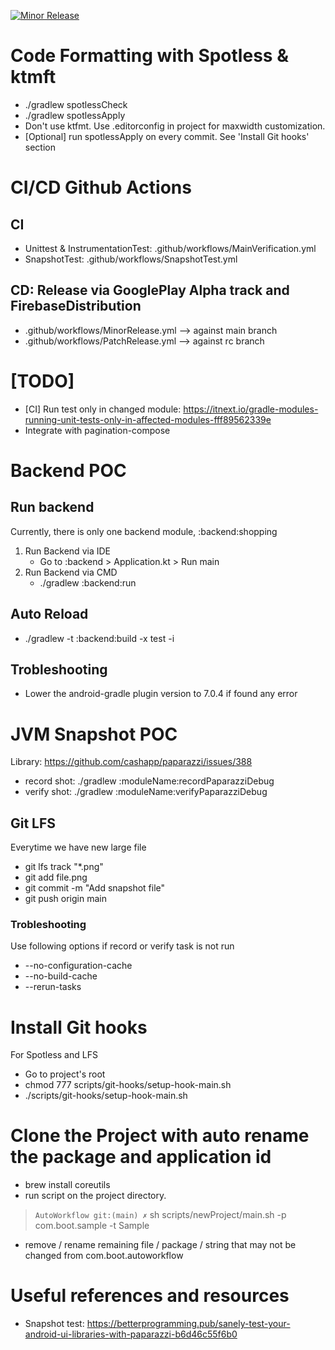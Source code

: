[![Minor Release](https://github.com/wasinpp/AutoWorkflow/actions/workflows/MinorRelease.yml/badge.svg?branch=main)](https://github.com/wasinpp/AutoWorkflow/actions/workflows/MinorRelease.yml)

# Code Formatting with Spotless & ktmft
- ./gradlew spotlessCheck
- ./gradlew spotlessApply
- Don't use ktfmt. Use .editorconfig in project for maxwidth customization.
- [Optional] run spotlessApply on every commit. See 'Install Git hooks' section

# CI/CD Github Actions
## CI
- Unittest & InstrumentationTest: .github/workflows/MainVerification.yml
- SnapshotTest: .github/workflows/SnapshotTest.yml

## CD: Release via GooglePlay Alpha track and FirebaseDistribution
- .github/workflows/MinorRelease.yml --> against main branch
- .github/workflows/PatchRelease.yml --> against rc branch

# [TODO] 
- [CI] Run test only in changed module: https://itnext.io/gradle-modules-running-unit-tests-only-in-affected-modules-fff89562339e
- Integrate with pagination-compose


# Backend POC
## Run backend
Currently, there is only one backend module, :backend:shopping
1) Run Backend via IDE
   - Go to :backend > Application.kt > Run main
2) Run Backend via CMD
   - ./gradlew :backend:run
## Auto Reload
   - ./gradlew -t :backend:build -x test -i
## Trobleshooting
- Lower the android-gradle plugin version to 7.0.4 if found any error

# JVM Snapshot POC
Library: https://github.com/cashapp/paparazzi/issues/388
- record shot: ./gradlew :moduleName:recordPaparazziDebug
- verify shot: ./gradlew :moduleName:verifyPaparazziDebug
## Git LFS
Everytime we have new large file
- git lfs track "*.png"
- git add file.png
- git commit -m "Add snapshot file"
- git push origin main
### Trobleshooting
Use following options if record or verify task is not run
- --no-configuration-cache 
- --no-build-cache 
- --rerun-tasks

# Install Git hooks
For Spotless and LFS
- Go to project's root
- chmod 777 scripts/git-hooks/setup-hook-main.sh
- ./scripts/git-hooks/setup-hook-main.sh

# Clone the Project with auto rename the package and application id
- brew install coreutils
- run script on the project directory.
> `AutoWorkflow git:(main) ✗` sh scripts/newProject/main.sh -p com.boot.sample -t Sample
- remove / rename remaining file / package / string that may not be changed from com.boot.autoworkflow

# Useful references and resources
- Snapshot test: https://betterprogramming.pub/sanely-test-your-android-ui-libraries-with-paparazzi-b6d46c55f6b0
